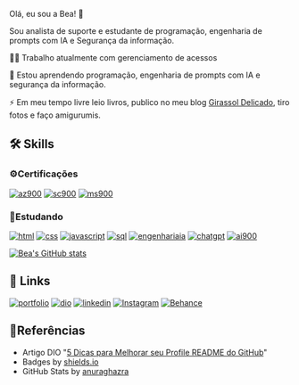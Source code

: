 Olá, eu sou a Bea! 👋

Sou analista de suporte e estudante de programação, engenharia de prompts com IA e Segurança da informação. 

👩‍💻 Trabalho atualmente com gerenciamento de acessos

🧠 Estou aprendendo programação, engenharia de prompts com IA e segurança da informação.

⚡️ Em meu tempo livre leio livros, publico no meu blog [Girassol Delicado](https://girassoldelicado.com.br/), tiro fotos e faço amigurumis.


## 🛠 Skills

### ⚙️Certificações

[![az900](https://img.shields.io/badge/AZ--900-pink?style=for-the-badge&logo=Microsoft&logoColor=pink&color=%23DE436F)]() 
[![sc900](https://img.shields.io/badge/sc--900-pink?style=for-the-badge&logo=Microsoft&logoColor=pink&color=%23DE436F)]() 
[![ms900](https://img.shields.io/badge/ms--900-pink?style=for-the-badge&logo=Microsoft&logoColor=pink&color=%23DE436F)]() 


### 📝Estudando
[![html](https://img.shields.io/badge/html-pink?style=for-the-badge&logo=html&logoColor=pink&color=%23DE436F)]() 
[![css](https://img.shields.io/badge/css-pink?style=for-the-badge&logo=css&logoColor=pink&color=%23DE436F)]() 
[![javascript](https://img.shields.io/badge/javascript-pink?style=for-the-badge&logo=site&logoColor=pink&color=%23DE436F)]()
[![sql](https://img.shields.io/badge/sql-pink?style=for-the-badge&logo=sql&logoColor=pink&color=%23DE436F)]() 
[![engenhariaia](https://img.shields.io/badge/engenharia_de_prompts_ia-pink?style=for-the-badge&logo=site&logoColor=pink&color=%23DE436F)]() 
[![chatgpt](https://img.shields.io/badge/chatgpt-pink?style=for-the-badge&logo=chatgpt&logoColor=pink&color=%23DE436F)]() 
[![ai900](https://img.shields.io/badge/ai--900-pink?style=for-the-badge&logo=site&logoColor=pink&color=%23DE436F)]()


[![Bea's GitHub stats](https://github-readme-stats.vercel.app/api?username=bea189&show_icons=true&theme=dracula&count_private=true)](https://github.com/bea189/github-readme-stats)

## 🔗 Links

[![portfolio](https://img.shields.io/badge/portifolio-pink?style=for-the-badge&logo=site&logoColor=pink&color=%23DE436F)](https://bealuz.myportfolio.com/) 
[![dio](https://img.shields.io/badge/dio-pink?style=for-the-badge&logo=dio&logoColor=pink&color=%23DE436F)](https://www.dio.me/users/beatrizlopes_luz) 
[![linkedin](https://img.shields.io/badge/Linkedin-pink?style=for-the-badge&logo=Linkedin&logoColor=pink&color=%23DE436F)](https://www.linkedin.com/in/beatriz-luz/) 
[![Instagram](https://img.shields.io/badge/instagram-pink?style=for-the-badge&logo=instagram&logoColor=pink&color=%23DE436F)](https://www.instagram.com/ph.bealuz/) 
[![Behance](https://img.shields.io/badge/behance-pink?style=for-the-badge&logo=behance&logoColor=pink&color=%23DE436F)](https://www.behance.net/bea189) 



## 📘Referências
- Artigo DIO "[5 Dicas para Melhorar seu Profile README do GitHub](https://www.dio.me/articles/5-dicas-para-melhorar-o-readme-do-seu-perfil-no-github)"
- Badges by [shields.io](https://shields.io/badges)
- GitHub Stats by [anuraghazra](https://github.com/anuraghazra/github-readme-stats/blob/master/docs/readme_pt-BR.md)



